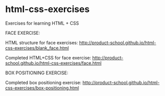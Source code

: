 # html-css-exercises
Exercises for learning HTML + CSS

FACE EXERCISE:

HTML structure for face exercises: http://product-school.github.io/html-css-exercises/blank_face.html

Completed HTML+CSS for face exercise: http://product-school.github.io/html-css-exercises/face.html 

BOX POSITIONING EXERCISE:

Completed box positioning exercise: http://product-school.github.io/html-css-exercises/box-positioning.html

